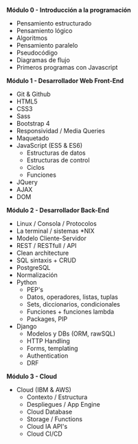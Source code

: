 __Módulo 0 - Introducción a la programación__
- Pensamiento estructurado
- Pensamiento lógico
- Algoritmos
- Pensamiento paralelo
- Pseudocódigo
- Diagramas de flujo
- Primeros programas con Javascript

__Módulo 1 - Desarrollador Web Front-End__
- Git & Github
- HTML5
- CSS3
- Sass
- Bootstrap 4
- Responsividad / Media Queries
- Maquetado
- JavaScript (ES5 & ES6)
  - Estructuras de datos
  - Estructuras de control
  - Ciclos
  - Funciones
- JQuery
- AJAX
- DOM

__Módulo 2 - Desarrollador Back-End__
- Linux / Consola / Protocolos
- La terminal / sistemas *NIX
- Modelo Cliente-Servidor
- REST / RESTfull / API
- Clean architecture
- SQL sintaxis + CRUD
- PostgreSQL
- Normalización
- Python
  - PEP's
  - Datos, operadores, listas, tuplas
  - Sets, diccionarios, condicionales
  - Funciones + funciones lambda
  - Packages, PIP
- Django
  - Modelos y DBs (ORM, rawSQL)
  - HTTP Handling
  - Forms, templating
  - Authentication
  - DRF

__Módulo 3 - Cloud__
- Cloud (IBM & AWS)
  - Contexto / Estructura
  - Despliegues / App Engine
  - Cloud Database
  - Storage / Functions
  - Cloud IA API's
  - Cloud CI/CD
